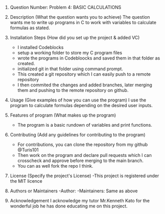 1. Question Number: 
    Problem 4: BASIC CALCULATIONS

2. Description (What the question wants you to achieve)
    The question wants me to write up programs in C to work with variables to calculate formulas as stated.

3. Installation Steps (How did you set up the project & added VC)
    - I installed Codeblocks
    - setup a working folder to store my C program files
    - wrote the programs in Codebloocks and saved them in that folder as created.
    - initialized git in that folder using command prompt.
    - This created a git repository which I can easily push to a remote repository
    - I then commited the changes and added branches, later merging them and pushing to the remote repository on github.

4. Usage (Give examples of how you can use the program)
    I use the program to calculate formulas depending on the desired user inputs.

5. Features of program (What makes up the program)
    - The program is a basic rundown of variables and print functions.

6. Contributing (Add any guidelines for contributing to the program)
    - For contributions, you can clone the repository from my github @Turis101
    - Then work on the program and declare pull requests which I can crosscheck and approve before merging to the main branch.
    - You can as well fork the repo I think.

7. License (Specify the project's License)
    -This project is registered under the MIT licence

8. Authors or Maintainers
    -Author: <Jesse Turinawe>
    -Maintainers: Same as above

9. Acknowledgement
    I acknowledge my tutor Mr.Kenneth Kato for the wonderful job he has done educating me on this project.